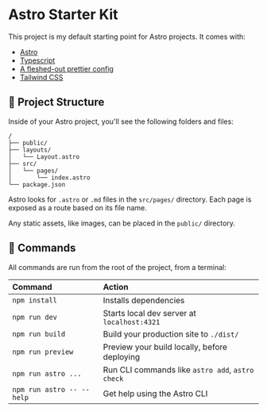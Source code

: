 # Astro Starter Kit

This project is my default starting point for Astro projects. It comes with:

- [Astro](https://astro.build/)
- [Typescript](https://www.typescriptlang.org/)
- [A fleshed-out prettier config](https://prettier.io/)
- [Tailwind CSS](https://tailwindcss.com/docs/)

## 🚀 Project Structure

Inside of your Astro project, you'll see the following folders and files:

```text
/
├── public/
├── layouts/
│   └── Layout.astro
├── src/
│   └── pages/
│       └── index.astro
└── package.json
```

Astro looks for `.astro` or `.md` files in the `src/pages/` directory. Each page is exposed as a route based on its file name.

Any static assets, like images, can be placed in the `public/` directory.

## 🧞 Commands

All commands are run from the root of the project, from a terminal:

| Command                   | Action                                           |
| :------------------------ | :----------------------------------------------- |
| `npm install`             | Installs dependencies                            |
| `npm run dev`             | Starts local dev server at `localhost:4321`      |
| `npm run build`           | Build your production site to `./dist/`          |
| `npm run preview`         | Preview your build locally, before deploying     |
| `npm run astro ...`       | Run CLI commands like `astro add`, `astro check` |
| `npm run astro -- --help` | Get help using the Astro CLI                     |
